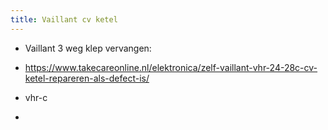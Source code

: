 ```yaml
---
title: Vaillant cv ketel
---
```


- Vaillant 3 weg klep vervangen:

- https://www.takecareonline.nl/elektronica/zelf-vaillant-vhr-24-28c-cv-ketel-repareren-als-defect-is/

- vhr-c 

- 
